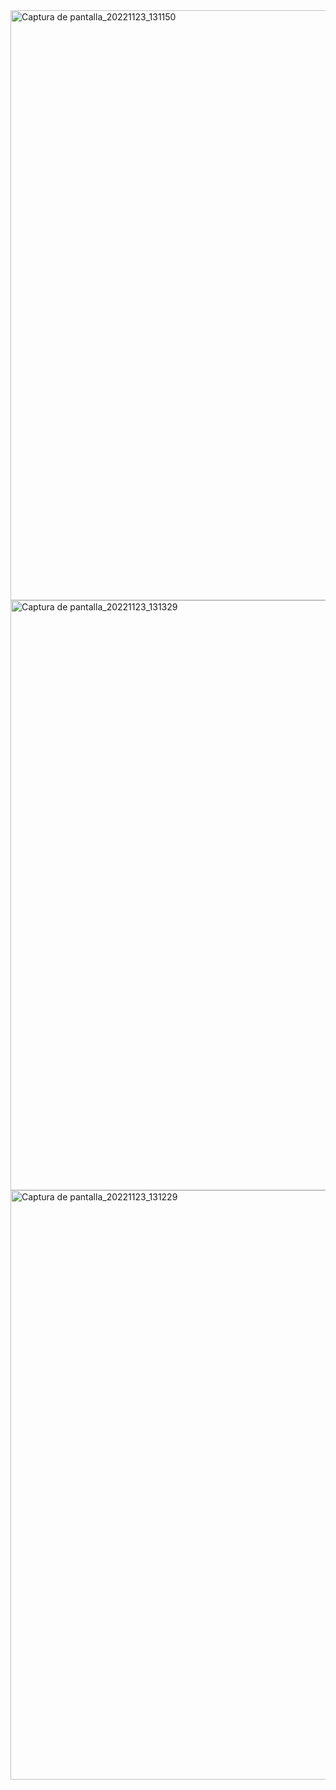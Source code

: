 <img width="944" alt="Captura de pantalla_20221123_131150" src="https://user-images.githubusercontent.com/118829062/203596994-f72b5a69-6f4c-4d14-8f2f-c9c3dbbc79a1.png">
<img width="944" alt="Captura de pantalla_20221123_131329" src="https://user-images.githubusercontent.com/118829062/203597022-26345ed8-61ab-4cbf-be95-2af5a9e5eeee.png">
<img width="943" alt="Captura de pantalla_20221123_131229" src="https://user-images.githubusercontent.com/118829062/203597044-651e4c8f-6549-4f53-bde9-570720a64d01.png">
